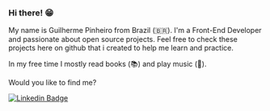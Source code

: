 ### Hi there! 😁

My name is Guilherme Pinheiro from Brazil (🇧🇷). I'm a Front-End Developer and passionate about open source projects. Feel free to check these projects here on github that i created to help me learn and practice.

In my free time I mostly read books (📚) and play music (🎵). 

Would you like to find me?

[![Linkedin Badge](https://img.shields.io/badge/-LinkedIn-blue?style=flat-square&logo=Linkedin&logoColor=white&link=https://www.linkedin.com/in/guilhermecabpinheiro)](https://www.linkedin.com/in/guilhermecabpinheiro)
<!--
**GuilherPinheiro/GuilherPinheiro** is a ✨ _special_ ✨ repository because its `README.md` (this file) appears on your GitHub profile.

Here are some ideas to get you started:

- 🔭 I’m currently working on ...
- 🌱 I’m currently learning ...
- 👯 I’m looking to collaborate on ...
- 🤔 I’m looking for help with ...
- 💬 Ask me about ...
- 📫 How to reach me: ...
- 😄 Pronouns: ...
- ⚡ Fun fact: ...
-->
